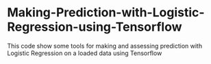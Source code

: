 # Making-Prediction-with-Logistic-Regression-using-Tensorflow
This code show some tools for making and assessing prediction with Logistic Regression on a loaded data using Tensorflow
